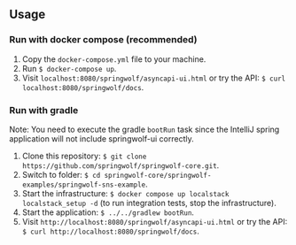## Usage

### Run with docker compose (recommended)
1. Copy the `docker-compose.yml` file to your machine.
2. Run `$ docker-compose up`.
3. Visit `localhost:8080/springwolf/asyncapi-ui.html` or try the API: `$ curl localhost:8080/springwolf/docs`.

### Run with gradle
Note: You need to execute the gradle `bootRun` task since the IntelliJ spring application will not include springwolf-ui correctly.

1. Clone this repository: `$ git clone https://github.com/springwolf/springwolf-core.git`.
2. Switch to folder: `$ cd springwolf-core/springwolf-examples/springwolf-sns-example`.
3. Start the infrastructure: `$ docker compose up localstack localstack_setup -d` (to run integration tests, stop the infrastructure).
4. Start the application: `$ ../../gradlew bootRun`.
5. Visit `http://localhost:8080/springwolf/asyncapi-ui.html` or try the API: `$ curl http://localhost:8080/springwolf/docs`.
